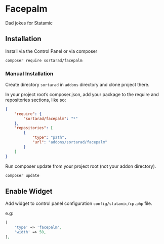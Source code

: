 # Facepalm

Dad jokes for Statamic

## Installation

Install via the Control Panel or via composer

```bash
composer require sortarad/facepalm
```

### Manual Installation

Create directory `sortarad` in `addons` directory and clone project there.

In your project root’s composer.json, add your package to the require and repositories sections, like so:

```json
{
    "require": {
        "sortarad/facepalm": "*"
    },
    "repositories": [
        {
            "type": "path",
            "url": "addons/sortarad/facepalm"
        }
    ]
}
```

Run composer update from your project root (not your addon directory).

```bash
composer update
```

## Enable Widget

Add widget to control panel configuration `config/statamic/cp.php` file.

e.g:
```php
[
	'type' => 'facepalm',
	'width' => 50,
],
```
